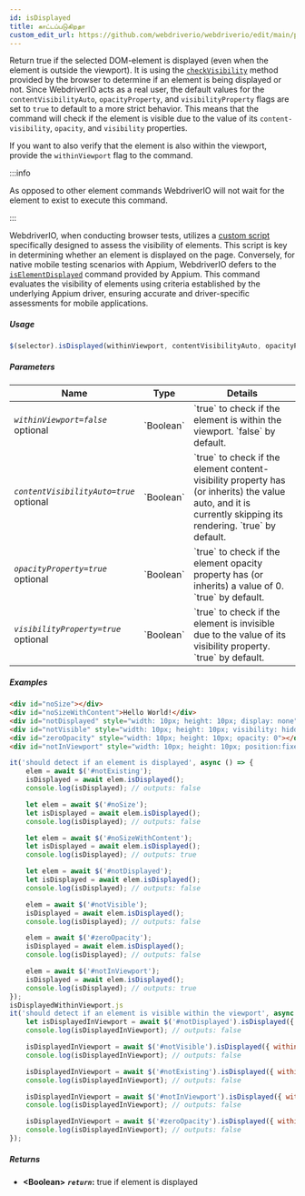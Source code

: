 ```yaml
---
id: isDisplayed
title: காட்டப்படுகிறதா
custom_edit_url: https://github.com/webdriverio/webdriverio/edit/main/packages/webdriverio/src/commands/element/isDisplayed.ts
---
```


Return true if the selected DOM-element is displayed (even when the element is outside the viewport). It is using
the [`checkVisibility`](https://developer.mozilla.org/en-US/docs/Web/API/Element/checkVisibility#visibilityproperty)
method provided by the browser to determine if an element is being displayed or not. Since WebdriverIO acts as a
real user, the default values for the `contentVisibilityAuto`, `opacityProperty`, and `visibilityProperty` flags
are set to `true` to default to a more strict behavior. This means that the command will check if the element is
visible due to the value of its `content-visibility`, `opacity`, and `visibility` properties.

If you want to also verify that the element is also within the viewport, provide the `withinViewport` flag to the command.

:::info

As opposed to other element commands WebdriverIO will not wait for the element
to exist to execute this command.

:::

WebdriverIO, when conducting browser tests, utilizes a [custom script](https://github.com/webdriverio/webdriverio/blob/59d349ca847950354d02b9e548f60cc50e7871f0/packages/webdriverio/src/scripts/isElementDisplayed.ts)
specifically designed to assess the visibility of elements. This script is key in determining whether an
element is displayed on the page. Conversely, for native mobile testing scenarios with Appium, WebdriverIO
defers to the [`isElementDisplayed`](https://appium.io/docs/en/2.1/reference/interfaces/appium_types.ExternalDriver/#elementdisplayed)
command provided by Appium. This command evaluates the visibility of elements using criteria established by the
underlying Appium driver, ensuring accurate and driver-specific assessments for mobile applications.

##### Usage

```js
$(selector).isDisplayed(withinViewport, contentVisibilityAuto, opacityProperty, visibilityProperty)
```

##### Parameters

<table>
  <thead>
    <tr>
      <th>Name</th><th>Type</th><th>Details</th>
    </tr>
  </thead>
  <tbody>
    <tr>
      <td><code><var>withinViewport=false</var></code><br /><span className="label labelWarning">optional</span></td>
      <td>`Boolean`</td>
      <td>`true` to check if the element is within the viewport. `false` by default.</td>
    </tr>
    <tr>
      <td><code><var>contentVisibilityAuto=true</var></code><br /><span className="label labelWarning">optional</span></td>
      <td>`Boolean`</td>
      <td>`true` to check if the element content-visibility property has (or inherits) the value auto, and it is currently skipping its rendering. `true` by default.</td>
    </tr>
    <tr>
      <td><code><var>opacityProperty=true</var></code><br /><span className="label labelWarning">optional</span></td>
      <td>`Boolean`</td>
      <td>`true` to check if the element opacity property has (or inherits) a value of 0. `true` by default.</td>
    </tr>
    <tr>
      <td><code><var>visibilityProperty=true</var></code><br /><span className="label labelWarning">optional</span></td>
      <td>`Boolean`</td>
      <td>`true` to check if the element is invisible due to the value of its visibility property. `true` by default.</td>
    </tr>
  </tbody>
</table>

##### Examples

```html title="index.html"
<div id="noSize"></div>
<div id="noSizeWithContent">Hello World!</div>
<div id="notDisplayed" style="width: 10px; height: 10px; display: none"></div>
<div id="notVisible" style="width: 10px; height: 10px; visibility: hidden"></div>
<div id="zeroOpacity" style="width: 10px; height: 10px; opacity: 0"></div>
<div id="notInViewport" style="width: 10px; height: 10px; position:fixed; top: 999999; left: 999999"></div>
```

```js title="isDisplayed.js"
it('should detect if an element is displayed', async () => {
    elem = await $('#notExisting');
    isDisplayed = await elem.isDisplayed();
    console.log(isDisplayed); // outputs: false

    let elem = await $('#noSize');
    let isDisplayed = await elem.isDisplayed();
    console.log(isDisplayed); // outputs: false

    let elem = await $('#noSizeWithContent');
    let isDisplayed = await elem.isDisplayed();
    console.log(isDisplayed); // outputs: true

    let elem = await $('#notDisplayed');
    let isDisplayed = await elem.isDisplayed();
    console.log(isDisplayed); // outputs: false

    elem = await $('#notVisible');
    isDisplayed = await elem.isDisplayed();
    console.log(isDisplayed); // outputs: false

    elem = await $('#zeroOpacity');
    isDisplayed = await elem.isDisplayed();
    console.log(isDisplayed); // outputs: false

    elem = await $('#notInViewport');
    isDisplayed = await elem.isDisplayed();
    console.log(isDisplayed); // outputs: true
});
isDisplayedWithinViewport.js
it('should detect if an element is visible within the viewport', async () => {
    let isDisplayedInViewport = await $('#notDisplayed').isDisplayed({ withinViewport: true });
    console.log(isDisplayedInViewport); // outputs: false

    isDisplayedInViewport = await $('#notVisible').isDisplayed({ withinViewport: true });
    console.log(isDisplayedInViewport); // outputs: false

    isDisplayedInViewport = await $('#notExisting').isDisplayed({ withinViewport: true });
    console.log(isDisplayedInViewport); // outputs: false

    isDisplayedInViewport = await $('#notInViewport').isDisplayed({ withinViewport: true });
    console.log(isDisplayedInViewport); // outputs: false

    isDisplayedInViewport = await $('#zeroOpacity').isDisplayed({ withinViewport: true });
    console.log(isDisplayedInViewport); // outputs: false
});
```

##### Returns

- **&lt;Boolean&gt;**
            **<code><var>return</var></code>:**  true if element is displayed